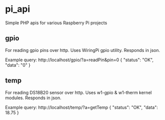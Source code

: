 # pi_api
Simple PHP apis for various Raspberry Pi projects

## gpio
For reading gpio pins over http. Uses WiringPi gpio utility. Responds in json.

Example query: http://localhost/gpio/?a=readPin&pin=0
  {
    "status": "OK",
    "data": "0"
  }


## temp
For reading DS18B20 sensor over http. Uses w1-gpio & w1-therm kernel modules. Responds in json.

Example query: http://localhost/temp/?a=getTemp
  {
    "status": "OK",
    "data": 18.75
  }

